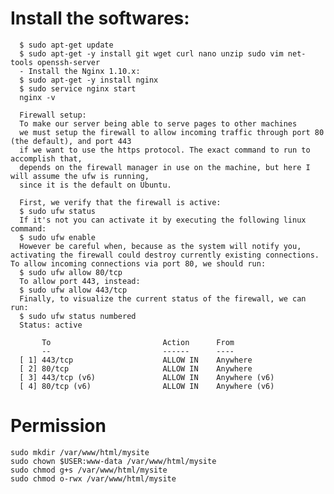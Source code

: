 

 # Install the softwares: 
 
      $ sudo apt-get update
      $ sudo apt-get -y install git wget curl nano unzip sudo vim net-tools openssh-server
      - Install the Nginx 1.10.x: 
      $ sudo apt-get -y install nginx
      $ sudo service nginx start
      nginx -v
      
      Firewall setup:
      To make our server being able to serve pages to other machines 
      we must setup the firewall to allow incoming traffic through port 80 (the default), and port 443 
      if we want to use the https protocol. The exact command to run to accomplish that, 
      depends on the firewall manager in use on the machine, but here I will assume the ufw is running, 
      since it is the default on Ubuntu.
      
      First, we verify that the firewall is active:
      $ sudo ufw status
      If it's not you can activate it by executing the following linux command:
      $ sudo ufw enable
      However be careful when, because as the system will notify you, activating the firewall could destroy currently existing connections. To allow incoming connections via port 80, we should run:
      $ sudo ufw allow 80/tcp
      To allow port 443, instead:
      $ sudo ufw allow 443/tcp
      Finally, to visualize the current status of the firewall, we can run:
      $ sudo ufw status numbered
      Status: active

           To                         Action      From
           --                         ------      ----
      [ 1] 443/tcp                    ALLOW IN    Anywhere
      [ 2] 80/tcp                     ALLOW IN    Anywhere
      [ 3] 443/tcp (v6)               ALLOW IN    Anywhere (v6)
      [ 4] 80/tcp (v6)                ALLOW IN    Anywhere (v6)
      
# Permission 


    sudo mkdir /var/www/html/mysite
    sudo chown $USER:www-data /var/www/html/mysite
    sudo chmod g+s /var/www/html/mysite
    sudo chmod o-rwx /var/www/html/mysite
